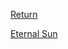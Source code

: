 [Return](World%20&%20Information/Pantheon%20Overview.md)

[Eternal Sun](World%20&%20Information/Planes%20of%20Existence/Eternal%20Sun.md)
